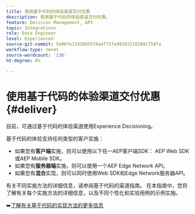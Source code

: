 ```yaml
---
title: 使用基于代码的体验渠道交付优惠
description: 使用基于代码的体验渠道交付优惠。
feature: Decision Management, API
topic: Integrations
role: Data Engineer
level: Experienced
source-git-commit: 5e907e12958055f0a4f75fe99103218288c758fa
workflow-type: tm+mt
source-wordcount: '136'
ht-degree: 0%

---
```



# 使用基于代码的体验渠道交付优惠 {#deliver}

目前，可通过基于代码的体验渠道使用Experience Decisioning。

基于代码的体验支持任何类型的客户实施：

* 如果您有&#x200B;**客户端**&#x200B;实施，则可以使用以下任一AEP客户端SDK： AEP Web SDK或AEP Mobile SDK。
* 如果您有&#x200B;**服务器端**&#x200B;实施，则可以使用一个AEP Edge Network API。
* 如果您有&#x200B;**混合**&#x200B;实现，则可以同时使用Web SDK和Edge Network服务器API。

有关不同实施方法的详细信息，请参阅基于代码的渠道指南。 在本指南中，您将了解有关每个实施方法的详细信息，以及不同个性化和实验用例的示例实施。

➡️[了解有关基于代码的实现方法的更多信息](../../code-based/code-based-implementation-samples.md)
